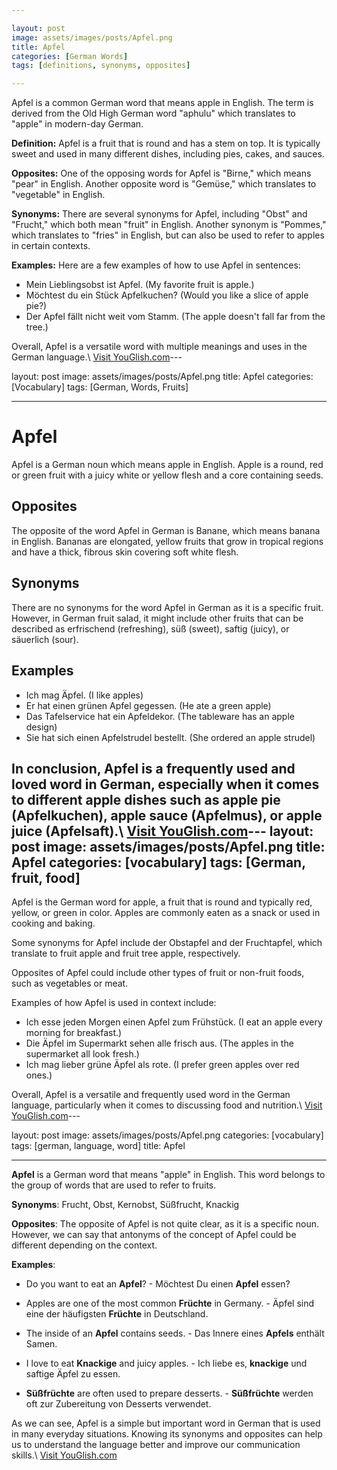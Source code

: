 ```yaml
---

layout: post
image: assets/images/posts/Apfel.png
title: Apfel
categories: [German Words]
tags: [definitions, synonyms, opposites]

---
```


Apfel is a common German word that means apple in English. The term is derived from the Old High German word "aphulu" which translates to "apple" in modern-day German.  

**Definition:** Apfel is a fruit that is round and has a stem on top. It is typically sweet and used in many different dishes, including pies, cakes, and sauces. 

**Opposites:** One of the opposing words for Apfel is "Birne," which means "pear" in English. Another opposite word is "Gemüse," which translates to "vegetable" in English. 

**Synonyms:** There are several synonyms for Apfel, including "Obst" and "Frucht," which both mean "fruit" in English. Another synonym is "Pommes," which translates to "fries" in English, but can also be used to refer to apples in certain contexts. 

**Examples:** Here are a few examples of how to use Apfel in sentences: 

- Mein Lieblingsobst ist Apfel. (My favorite fruit is apple.) 
- Möchtest du ein Stück Apfelkuchen? (Would you like a slice of apple pie?) 
- Der Apfel fällt nicht weit vom Stamm. (The apple doesn't fall far from the tree.) 

Overall, Apfel is a versatile word with multiple meanings and uses in the German language.\ <a id="yg-widget-0" class="youglish-widget" data-query="Apfel" data-lang="german" data-components="8412" data-auto-start="0" data-bkg-color="theme_light" data-title="How%20to%20pronounce%20Apfel%20in%20German"  rel="nofollow" href="https://youglish.com">Visit YouGlish.com</a><script async src="https://youglish.com/public/emb/widget.js" charset="utf-8"></script>---

layout: post
image: assets/images/posts/Apfel.png
title: Apfel
categories: [Vocabulary]
tags: [German, Words, Fruits]

---

# Apfel

Apfel is a German noun which means apple in English. Apple is a round, red or green fruit with a juicy white or yellow flesh and a core containing seeds. 

## Opposites

The opposite of the word Apfel in German is Banane, which means banana in English. Bananas are elongated, yellow fruits that grow in tropical regions and have a thick, fibrous skin covering soft white flesh.

## Synonyms

There are no synonyms for the word Apfel in German as it is a specific fruit. However, in German fruit salad, it might include other fruits that can be described as erfrischend (refreshing), süß (sweet), saftig (juicy), or säuerlich (sour).

## Examples

- Ich mag Äpfel. (I like apples)
- Er hat einen grünen Apfel gegessen. (He ate a green apple)
- Das Tafelservice hat ein Apfeldekor. (The tableware has an apple design)
- Sie hat sich einen Apfelstrudel bestellt. (She ordered an apple strudel)

In conclusion, Apfel is a frequently used and loved word in German, especially when it comes to different apple dishes such as apple pie (Apfelkuchen), apple sauce (Apfelmus), or apple juice (Apfelsaft).\ <a id="yg-widget-0" class="youglish-widget" data-query="Apfel" data-lang="german" data-components="8412" data-auto-start="0" data-bkg-color="theme_light" data-title="How%20to%20pronounce%20Apfel%20in%20German"  rel="nofollow" href="https://youglish.com">Visit YouGlish.com</a><script async src="https://youglish.com/public/emb/widget.js" charset="utf-8"></script>---
layout: post
image: assets/images/posts/Apfel.png
title: Apfel
categories: [vocabulary]
tags: [German, fruit, food]
---

Apfel is the German word for apple, a fruit that is round and typically red, yellow, or green in color. Apples are commonly eaten as a snack or used in cooking and baking. 

Some synonyms for Apfel include der Obstapfel and der Fruchtapfel, which translate to fruit apple and fruit tree apple, respectively. 

Opposites of Apfel could include other types of fruit or non-fruit foods, such as vegetables or meat. 

Examples of how Apfel is used in context include: 

- Ich esse jeden Morgen einen Apfel zum Frühstück. (I eat an apple every morning for breakfast.)
- Die Äpfel im Supermarkt sehen alle frisch aus. (The apples in the supermarket all look fresh.)
- Ich mag lieber grüne Äpfel als rote. (I prefer green apples over red ones.)

Overall, Apfel is a versatile and frequently used word in the German language, particularly when it comes to discussing food and nutrition.\ <a id="yg-widget-0" class="youglish-widget" data-query="Apfel" data-lang="german" data-components="8412" data-auto-start="0" data-bkg-color="theme_light" data-title="How%20to%20pronounce%20Apfel%20in%20German"  rel="nofollow" href="https://youglish.com">Visit YouGlish.com</a><script async src="https://youglish.com/public/emb/widget.js" charset="utf-8"></script>---

layout: post
image: assets/images/posts/Apfel.png
categories: [vocabulary]
tags: [german, language, word]
title: Apfel

---

**Apfel** is a German word that means "apple" in English. This word belongs to the group of words that are used to refer to fruits.

**Synonyms**: Frucht, Obst, Kernobst, Süßfrucht, Knackig

**Opposites**: The opposite of Apfel is not quite clear, as it is a specific noun. However, we can say that antonyms of the concept of Apfel could be different depending on the context.

**Examples**: 

- Do you want to eat an **Apfel**? - Möchtest Du einen **Apfel** essen?

- Apples are one of the most common **Früchte** in Germany. - Äpfel sind eine der häufigsten **Früchte** in Deutschland.

- The inside of an **Apfel** contains seeds. - Das Innere eines **Apfels** enthält Samen.

- I love to eat **Knackige** and juicy apples. - Ich liebe es, **knackige** und saftige Äpfel zu essen.

- **Süßfrüchte** are often used to prepare desserts. - **Süßfrüchte** werden oft zur Zubereitung von Desserts verwendet.

As we can see, Apfel is a simple but important word in German that is used in many everyday situations. Knowing its synonyms and opposites can help us to understand the language better and improve our communication skills.\ <a id="yg-widget-0" class="youglish-widget" data-query="Apfel" data-lang="german" data-components="8412" data-auto-start="0" data-bkg-color="theme_light" data-title="How%20to%20pronounce%20Apfel%20in%20German"  rel="nofollow" href="https://youglish.com">Visit YouGlish.com</a><script async src="https://youglish.com/public/emb/widget.js" charset="utf-8"></script>
